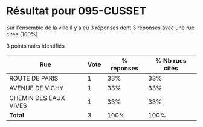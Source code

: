 # Résultat pour 095-CUSSET

Sur l'ensemble de la ville il y a eu 3 réponses dont 3 réponses avec une rue citée (100%)

3 points noirs identifiés

| Rue | Vote | % réponses | % Nb rues cités|
|-----|------|------------|----------------|
| ROUTE DE PARIS | 1 | 33% | 33%|
| AVENUE DE VICHY | 1 | 33% | 33%|
| CHEMIN DES EAUX VIVES | 1 | 33% | 33%|
| **Total** | 3 | 100% | 100%|
